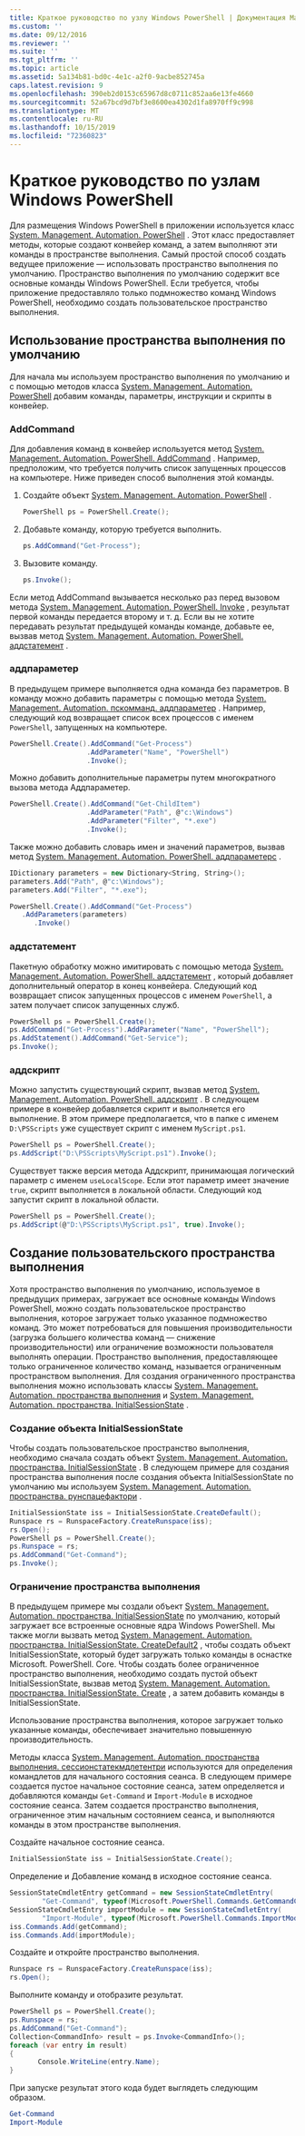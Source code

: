 ```yaml
---
title: Краткое руководство по узлу Windows PowerShell | Документация Майкрософт
ms.custom: ''
ms.date: 09/12/2016
ms.reviewer: ''
ms.suite: ''
ms.tgt_pltfrm: ''
ms.topic: article
ms.assetid: 5a134b81-bd0c-4e1c-a2f0-9acbe852745a
caps.latest.revision: 9
ms.openlocfilehash: 390eb2d0153c65967d8c0711c852aa6e13fe4660
ms.sourcegitcommit: 52a67bcd9d7bf3e8600ea4302d1fa8970ff9c998
ms.translationtype: MT
ms.contentlocale: ru-RU
ms.lasthandoff: 10/15/2019
ms.locfileid: "72360823"
---
```

# <a name="windows-powershell-host-quickstart"></a>Краткое руководство по узлам Windows PowerShell

Для размещения Windows PowerShell в приложении используется класс [System. Management. Automation. PowerShell](/dotnet/api/System.Management.Automation.PowerShell) .
Этот класс предоставляет методы, которые создают конвейер команд, а затем выполняют эти команды в пространстве выполнения.
Самый простой способ создать ведущее приложение — использовать пространство выполнения по умолчанию.
Пространство выполнения по умолчанию содержит все основные команды Windows PowerShell.
Если требуется, чтобы приложение предоставляло только подмножество команд Windows PowerShell, необходимо создать пользовательское пространство выполнения.

## <a name="using-the-default-runspace"></a>Использование пространства выполнения по умолчанию

Для начала мы используем пространство выполнения по умолчанию и с помощью методов класса [System. Management. Automation. PowerShell](/dotnet/api/System.Management.Automation.PowerShell) добавим команды, параметры, инструкции и скрипты в конвейер.

### <a name="addcommand"></a>AddCommand

Для добавления команд в конвейер используется метод [System. Management. Automation. PowerShell. AddCommand](/dotnet/api/System.Management.Automation.PowerShell.AddCommand) .
Например, предположим, что требуется получить список запущенных процессов на компьютере.
Ниже приведен способ выполнения этой команды.

1. Создайте объект [System. Management. Automation. PowerShell](/dotnet/api/System.Management.Automation.PowerShell) .

   ```csharp
   PowerShell ps = PowerShell.Create();
   ```

2. Добавьте команду, которую требуется выполнить.

   ```csharp
   ps.AddCommand("Get-Process");
   ```

3. Вызовите команду.

   ```csharp
   ps.Invoke();
   ```

Если метод AddCommand вызывается несколько раз перед вызовом метода [System. Management. Automation. PowerShell. Invoke](/dotnet/api/System.Management.Automation.PowerShell.Invoke) , результат первой команды передается второму и т. д.
Если вы не хотите передавать результат предыдущей команды команде, добавьте ее, вызвав метод [System. Management. Automation. PowerShell. аддстатемент](/dotnet/api/System.Management.Automation.PowerShell.AddStatement) .

### <a name="addparameter"></a>аддпараметер

В предыдущем примере выполняется одна команда без параметров.
В команду можно добавить параметры с помощью метода [System. Management. Automation. пскомманд. аддпараметер](/dotnet/api/System.Management.Automation.PSCommand.AddParameter) .
Например, следующий код возвращает список всех процессов с именем `PowerShell`, запущенных на компьютере.

```csharp
PowerShell.Create().AddCommand("Get-Process")
                   .AddParameter("Name", "PowerShell")
                   .Invoke();
```

Можно добавить дополнительные параметры путем многократного вызова метода Аддпараметер.

```csharp                   
PowerShell.Create().AddCommand("Get-ChildItem")
                   .AddParameter("Path", @"c:\Windows")
                   .AddParameter("Filter", "*.exe")
                   .Invoke();
```

Также можно добавить словарь имен и значений параметров, вызвав метод [System. Management. Automation. PowerShell. аддпараметерс](/dotnet/api/System.Management.Automation.PowerShell.AddParameters) .

```csharp
IDictionary parameters = new Dictionary<String, String>();
parameters.Add("Path", @"c:\Windows");
parameters.Add("Filter", "*.exe");

PowerShell.Create().AddCommand("Get-Process")
   .AddParameters(parameters)
      .Invoke()

```

### <a name="addstatement"></a>аддстатемент

Пакетную обработку можно имитировать с помощью метода [System. Management. Automation. PowerShell. аддстатемент](/dotnet/api/System.Management.Automation.PowerShell.AddStatement) , который добавляет дополнительный оператор в конец конвейера.
Следующий код возвращает список запущенных процессов с именем `PowerShell`, а затем получает список запущенных служб.

```csharp
PowerShell ps = PowerShell.Create();
ps.AddCommand("Get-Process").AddParameter("Name", "PowerShell");
ps.AddStatement().AddCommand("Get-Service");
ps.Invoke();
```

### <a name="addscript"></a>аддскрипт

Можно запустить существующий скрипт, вызвав метод [System. Management. Automation. PowerShell. аддскрипт](/dotnet/api/System.Management.Automation.PowerShell.AddScript) .
В следующем примере в конвейер добавляется скрипт и выполняется его выполнение.
В этом примере предполагается, что в папке с именем `D:\PSScripts` уже существует скрипт с именем `MyScript.ps1`.

```csharp
PowerShell ps = PowerShell.Create();
ps.AddScript("D:\PSScripts\MyScript.ps1").Invoke();
```

Существует также версия метода Аддскрипт, принимающая логический параметр с именем `useLocalScope`.
Если этот параметр имеет значение `true`, скрипт выполняется в локальной области.
Следующий код запустит скрипт в локальной области.

```csharp
PowerShell ps = PowerShell.Create();
ps.AddScript(@"D:\PSScripts\MyScript.ps1", true).Invoke();
```

## <a name="creating-a-custom-runspace"></a>Создание пользовательского пространства выполнения

Хотя пространство выполнения по умолчанию, используемое в предыдущих примерах, загружает все основные команды Windows PowerShell, можно создать пользовательское пространство выполнения, которое загружает только указанное подмножество команд.
Это может потребоваться для повышения производительности (загрузка большего количества команд — снижение производительности) или ограничение возможности пользователя выполнять операции.
Пространство выполнения, предоставляющее только ограниченное количество команд, называется ограниченным пространством выполнения.
Для создания ограниченного пространства выполнения можно использовать классы [System. Management. Automation. пространства выполнения](/dotnet/api/System.Management.Automation.Runspaces.Runspace) и [System. Management. Automation. пространства. InitialSessionState](/dotnet/api/System.Management.Automation.Runspaces.InitialSessionState) .

### <a name="creating-an-initialsessionstate-object"></a>Создание объекта InitialSessionState

Чтобы создать пользовательское пространство выполнения, необходимо сначала создать объект [System. Management. Automation. пространства. InitialSessionState](/dotnet/api/System.Management.Automation.Runspaces.InitialSessionState) .
В следующем примере для создания пространства выполнения после создания объекта InitialSessionState по умолчанию мы используем [System. Management. Automation. пространства. рунспацефактори](/dotnet/api/System.Management.Automation.Runspaces.RunspaceFactory) .

```csharp
InitialSessionState iss = InitialSessionState.CreateDefault();
Runspace rs = RunspaceFactory.CreateRunspace(iss);
rs.Open();
PowerShell ps = PowerShell.Create();
ps.Runspace = rs;
ps.AddCommand("Get-Command");
ps.Invoke();
```

### <a name="constraining-the-runspace"></a>Ограничение пространства выполнения

В предыдущем примере мы создали объект [System. Management. Automation. пространства. InitialSessionState](/dotnet/api/System.Management.Automation.Runspaces.InitialSessionState) по умолчанию, который загружает все встроенные основные ядра Windows PowerShell.
Мы также могли вызвать метод [System. Management. Automation. пространства. InitialSessionState. CreateDefault2](/dotnet/api/System.Management.Automation.Runspaces.InitialSessionState.CreateDefault2) , чтобы создать объект InitialSessionState, который будет загружать только команды в оснастке Microsoft. PowerShell. Core.
Чтобы создать более ограниченное пространство выполнения, необходимо создать пустой объект InitialSessionState, вызвав метод [System. Management. Automation. пространства. InitialSessionState. Create](/dotnet/api/System.Management.Automation.Runspaces.InitialSessionState.Create) , а затем добавить команды в InitialSessionState.

Использование пространства выполнения, которое загружает только указанные команды, обеспечивает значительно повышенную производительность.

Методы класса [System. Management. Automation. пространства выполнения. сессионстатекмдлетентри](/dotnet/api/System.Management.Automation.Runspaces.SessionStateCmdletEntry) используются для определения командлетов для начального состояния сеанса.
В следующем примере создается пустое начальное состояние сеанса, затем определяется и добавляются команды `Get-Command` и `Import-Module` в исходное состояние сеанса.
Затем создается пространство выполнения, ограниченное этим начальным состоянием сеанса, и выполняются команды в этом пространстве выполнения.

Создайте начальное состояние сеанса.

```csharp
InitialSessionState iss = InitialSessionState.Create();
```

Определение и Добавление команд в исходное состояние сеанса.

```csharp
SessionStateCmdletEntry getCommand = new SessionStateCmdletEntry(
        "Get-Command", typeof(Microsoft.PowerShell.Commands.GetCommandCommand), "");
SessionStateCmdletEntry importModule = new SessionStateCmdletEntry(
        "Import-Module", typeof(Microsoft.PowerShell.Commands.ImportModuleCommand), "");
iss.Commands.Add(getCommand);
iss.Commands.Add(importModule);
```

Создайте и откройте пространство выполнения.

```csharp
Runspace rs = RunspaceFactory.CreateRunspace(iss);
rs.Open();
```

Выполните команду и отобразите результат.

```csharp
PowerShell ps = PowerShell.Create();
ps.Runspace = rs;
ps.AddCommand("Get-Command");
Collection<CommandInfo> result = ps.Invoke<CommandInfo>();
foreach (var entry in result)
{
       Console.WriteLine(entry.Name);
}
```

При запуске результат этого кода будет выглядеть следующим образом.

```powershell
Get-Command
Import-Module
```
